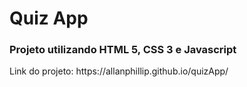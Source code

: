 <h1>Quiz App</h1>

<h3>Projeto utilizando HTML 5, CSS 3 e Javascript</h3>

<p> Link do projeto: https://allanphillip.github.io/quizApp/</p>